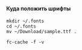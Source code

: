 #### Куда положить шрифты

```
mkdir ~/.fonts
cd ~/.fonts
mv ~/Download/sample.ttf .

fc-cache -f -v
```


